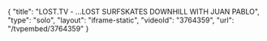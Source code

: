 {
    "title": "LOST.TV - ...LOST SURFSKATES DOWNHILL WITH JUAN PABLO",
    "type": "solo",
    "layout": "iframe-static",
    "videoId": "3764359",
    "url": "\/tvpembed\/3764359"
}